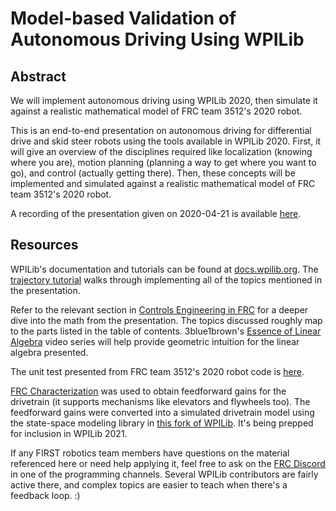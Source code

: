 # Model-based Validation of Autonomous Driving Using WPILib

## Abstract

We will implement autonomous driving using WPILib 2020, then simulate it against
a realistic mathematical model of FRC team 3512's 2020 robot.

This is an end-to-end presentation on autonomous driving for differential drive
and skid steer robots using the tools available in WPILib 2020. First, it will
give an overview of the disciplines required like localization (knowing where
you are), motion planning (planning a way to get where you want to go), and
control (actually getting there). Then, these concepts will be implemented and
simulated against a realistic mathematical model of FRC team 3512's 2020 robot.

A recording of the presentation given on 2020-04-21 is available
[here](https://www.youtube.com/watch?v=V_LLMIsUgTQ).

## Resources

WPILib's documentation and tutorials can be found at
[docs.wpilib.org](https://docs.wpilib.org). The
[trajectory tutorial](https://docs.wpilib.org/en/latest/docs/software/examples-tutorials/trajectory-tutorial/index.html)
walks through implementing all of the topics mentioned in the presentation.

Refer to the relevant section in
[Controls Engineering in FRC](https://github.com/calcmogul/controls-engineering-in-frc)
for a deeper dive into the math from the presentation. The topics discussed
roughly map to the parts listed in the table of contents. 3blue1brown's
[Essence of Linear Algebra](https://www.3blue1brown.com/essence-of-linear-algebra-page/)
video series will help provide geometric intuition for the linear algebra
presented.

The unit test presented from FRC team 3512's 2020 robot code is
[here](https://github.com/frc3512/Robot-2020/blob/master/src/test/cpp/DrivetrainControllerTest.cpp).

[FRC Characterization](https://github.com/wpilibsuite/frc-characterization) was
used to obtain feedforward gains for the drivetrain (it supports mechanisms like
elevators and flywheels too). The feedforward gains were converted into a
simulated drivetrain model using the state-space modeling library in
[this fork of WPILib](https://github.com/mcm001/allwpilib/tree/state-space-v2).
It's being prepped for inclusion in WPILib 2021.

If any FIRST robotics team members have questions on the material referenced
here or need help applying it, feel free to ask on the
[FRC Discord](https://discord.gg/frc) in one of the programming channels.
Several WPILib contributors are fairly active there, and complex topics are
easier to teach when there's a feedback loop. :)
